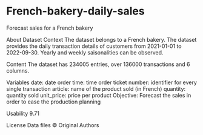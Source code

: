 # French-bakery-daily-sales
Forecast sales for a French bakery

About Dataset
Context
The dataset belongs to a French bakery. The dataset provides the daily transaction details of customers from 2021-01-01 to 2022-09-30.
Yearly and weekly saisonalities can be observed.

Content
The dataset has 234005 entries, over 136000 transactions and 6 columns.

Variables
date: date order
time: time order
ticket number: identifier for every single transaction
article: name of the product sold (in French)
quantity: quantity sold
unit_price: price per product
Objective: Forecast the sales in order to ease the production planning

Usability
9.71

License
Data files © Original Authors
